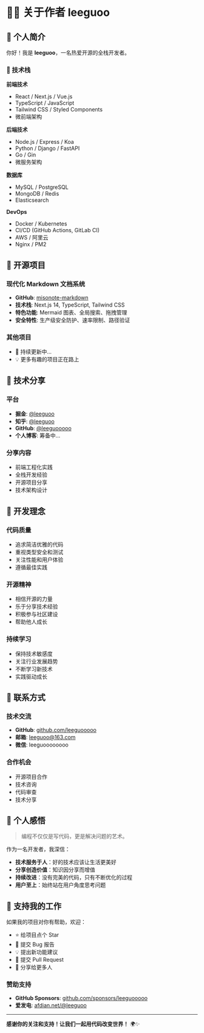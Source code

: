 # 👨‍💻 关于作者 leeguoo

## 🌟 个人简介

你好！我是 **leeguoo**，一名热爱开源的全栈开发者。

### 💼 技术栈

**前端技术**
- React / Next.js / Vue.js
- TypeScript / JavaScript
- Tailwind CSS / Styled Components
- 微前端架构

**后端技术**
- Node.js / Express / Koa
- Python / Django / FastAPI
- Go / Gin
- 微服务架构

**数据库**
- MySQL / PostgreSQL
- MongoDB / Redis
- Elasticsearch

**DevOps**
- Docker / Kubernetes
- CI/CD (GitHub Actions, GitLab CI)
- AWS / 阿里云
- Nginx / PM2

## 🚀 开源项目

### 现代化 Markdown 文档系统
- **GitHub**: [misonote-markdown](https://github.com/leeguooooo/misonote-markdown)
- **技术栈**: Next.js 14, TypeScript, Tailwind CSS
- **特色功能**: Mermaid 图表、全局搜索、拖拽管理
- **安全特性**: 生产级安全防护、速率限制、路径验证

### 其他项目
- 🔄 持续更新中...
- 💡 更多有趣的项目正在路上

## 📝 技术分享

### 平台
- **掘金**: [@leeguoo](https://juejin.cn/user/leeguoo)
- **知乎**: [@leeguoo](https://zhihu.com/people/leeguoo)
- **GitHub**: [@leeguooooo](https://github.com/leeguooooo)
- **个人博客**: 筹备中...

### 分享内容
- 前端工程化实践
- 全栈开发经验
- 开源项目分享
- 技术架构设计

## 🎯 开发理念

### 代码质量
- 追求简洁优雅的代码
- 重视类型安全和测试
- 关注性能和用户体验
- 遵循最佳实践

### 开源精神
- 相信开源的力量
- 乐于分享技术经验
- 积极参与社区建设
- 帮助他人成长

### 持续学习
- 保持技术敏感度
- 关注行业发展趋势
- 不断学习新技术
- 实践驱动成长

## 🤝 联系方式

### 技术交流
- **GitHub**: [github.com/leeguooooo](https://github.com/leeguooooo)
- **邮箱**: leeguoo@163.com
- **微信**: leeguoooooooo

### 合作机会
- 开源项目合作
- 技术咨询
- 代码审查
- 技术分享

## 💭 个人感悟

> 编程不仅仅是写代码，更是解决问题的艺术。

作为一名开发者，我深信：
- **技术服务于人**：好的技术应该让生活更美好
- **分享创造价值**：知识因分享而增值
- **持续改进**：没有完美的代码，只有不断优化的过程
- **用户至上**：始终站在用户角度思考问题

## 🎉 支持我的工作

如果我的项目对你有帮助，欢迎：

- ⭐ 给项目点个 Star
- 🐛 提交 Bug 报告
- 💡 提出新功能建议
- 🔀 提交 Pull Request
- 📢 分享给更多人

### 赞助支持
- **GitHub Sponsors**: [github.com/sponsors/leeguooooo](https://github.com/sponsors/leeguooooo)
- **爱发电**: [afdian.net/@leeguoo](https://afdian.net/@leeguoo)

---

**感谢你的关注和支持！让我们一起用代码改变世界！** 🌍✨
